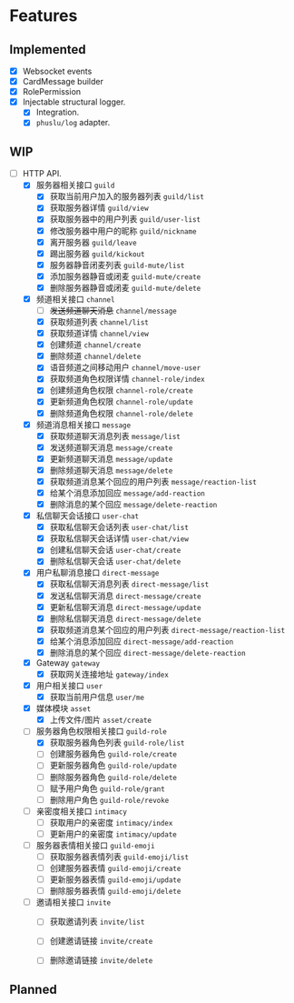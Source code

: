 # Features

## Implemented

- [x] Websocket events
- [x] CardMessage builder
- [x] RolePermission
- [x] Injectable structural logger.
  - [x] Integration.
  - [x] `phuslu/log` adapter.

## WIP
- [ ] HTTP API.
  - [x] 服务器相关接口 `guild`
    - [x] 获取当前用户加入的服务器列表 `guild/list`
    - [x] 获取服务器详情 `guild/view`
    - [x] 获取服务器中的用户列表 `guild/user-list`
    - [x] 修改服务器中用户的昵称 `guild/nickname`
    - [x] 离开服务器 `guild/leave`
    - [x] 踢出服务器 `guild/kickout`
    - [x] 服务器静音闭麦列表 `guild-mute/list`
    - [x] 添加服务器静音或闭麦 `guild-mute/create`
    - [x] 删除服务器静音或闭麦 `guild-mute/delete`
  - [x] 频道相关接口 `channel`
    - [ ] ~~发送频道聊天消息~~ `channel/message`
    - [x] 获取频道列表 `channel/list`
    - [x] 获取频道详情 `channel/view`
    - [x] 创建频道 `channel/create`
    - [x] 删除频道 `channel/delete`
    - [x] 语音频道之间移动用户 `channel/move-user`
    - [x] 获取频道角色权限详情 `channel-role/index`
    - [x] 创建频道角色权限 `channel-role/create`
    - [x] 更新频道角色权限 `channel-role/update`
    - [x] 删除频道角色权限 `channel-role/delete`
  - [x] 频道消息相关接口 `message`
    - [x] 获取频道聊天消息列表 `message/list`
    - [x] 发送频道聊天消息 `message/create`
    - [x] 更新频道聊天消息 `message/update`
    - [x] 删除频道聊天消息 `message/delete`
    - [x] 获取频道消息某个回应的用户列表 `message/reaction-list`
    - [x] 给某个消息添加回应 `message/add-reaction`
    - [x] 删除消息的某个回应 `message/delete-reaction`
  - [x] 私信聊天会话接口 `user-chat`
    - [x] 获取私信聊天会话列表 `user-chat/list`
    - [x] 获取私信聊天会话详情 `user-chat/view`
    - [x] 创建私信聊天会话 `user-chat/create`
    - [x] 删除私信聊天会话 `user-chat/delete`
  - [x] 用户私聊消息接口 `direct-message`
    - [x] 获取私信聊天消息列表 `direct-message/list`
    - [x] 发送私信聊天消息 `direct-message/create`
    - [x] 更新私信聊天消息 `direct-message/update`
    - [x] 删除私信聊天消息 `direct-message/delete`
    - [x] 获取频道消息某个回应的用户列表 `direct-message/reaction-list`
    - [x] 给某个消息添加回应 `direct-message/add-reaction`
    - [x] 删除消息的某个回应 `direct-message/delete-reaction`
  - [x] Gateway `gateway`
    - [x] 获取网关连接地址 `gateway/index`
  - [x] 用户相关接口 `user`
    - [x] 获取当前用户信息 `user/me`
  - [x] 媒体模块 `asset`
    - [x] 上传文件/图片 `asset/create`
  - [ ] 服务器角色权限相关接口 `guild-role`
    - [x] 获取服务器角色列表 `guild-role/list`
    - [ ] 创建服务器角色 `guild-role/create`
    - [ ] 更新服务器角色 `guild-role/update`
    - [ ] 删除服务器角色 `guild-role/delete`
    - [ ] 赋予用户角色 `guild-role/grant`
    - [ ] 删除用户角色 `guild-role/revoke`
  - [ ] 亲密度相关接口 `intimacy`
    - [ ] 获取用户的亲密度 `intimacy/index`
    - [ ] 更新用户的亲密度 `intimacy/update`
  - [ ] 服务器表情相关接口 `guild-emoji`
    - [ ] 获取服务器表情列表 `guild-emoji/list`
    - [ ] 创建服务器表情 `guild-emoji/create`
    - [ ] 更新服务器表情 `guild-emoji/update`
    - [ ] 删除服务器表情 `guild-emoji/delete`
  - [ ] 邀请相关接口 `invite`
    - [ ] 获取邀请列表 `invite/list`
    - [ ] 创建邀请链接 `invite/create`
    - [ ] 删除邀请链接 `invite/delete`


## Planned
